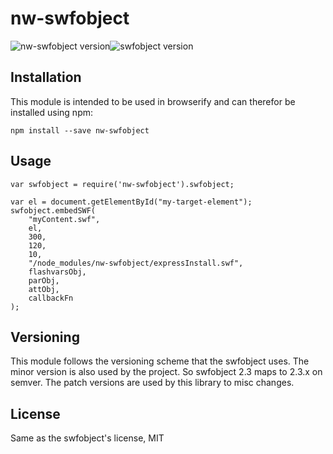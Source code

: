 # nw-swfobject

![nw-swfobject version](http://img.shields.io/npm/v/nw-swfobject.svg)![swfobject version](https://img.shields.io/github/tag/swfobject/swfobject.svg?label=swfobject.js)


## Installation

This module is intended to be used in browserify and can therefor be installed
using npm:

```
npm install --save nw-swfobject
```

## Usage
```[javascript]
var swfobject = require('nw-swfobject').swfobject;

var el = document.getElementById("my-target-element");
swfobject.embedSWF(
	"myContent.swf", 
    el, 
    300, 
    120, 
    10,
    "/node_modules/nw-swfobject/expressInstall.swf",
	flashvarsObj, 
    parObj, 
    attObj, 
    callbackFn
);
```

## Versioning

This module follows the versioning scheme that the swfobject uses. The minor version is also used by the project. So swfobject 2.3 maps to 2.3.x on semver. The patch versions are used by this library to misc changes.

## License

Same as the swfobject's license, MIT